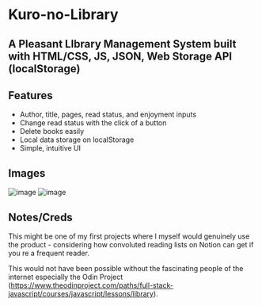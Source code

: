 # Kuro-no-Library
## A Pleasant LIbrary Management System built with HTML/CSS, JS, JSON, Web Storage API (localStorage)

## Features 
* Author, title, pages, read status, and enjoyment inputs
* Change read status with the click of a button 
* Delete books easily 
* Local data storage on localStorage 
* Simple, intuitive UI 

## Images 
 
![image](https://user-images.githubusercontent.com/71617542/130335934-75ffe999-2e18-42a5-a601-600686cbe2b0.png)
![image](https://user-images.githubusercontent.com/71617542/130336047-fb297dcc-06a5-48e6-869a-794c688926bc.png)

## Notes/Creds

This might be one of my first projects where I myself would genuinely use the product - considering how convoluted reading lists on Notion can get if you re a frequent reader. 

This would not have been possible without the fascinating people of the internet especially the Odin Project (https://www.theodinproject.com/paths/full-stack-javascript/courses/javascript/lessons/library). 



